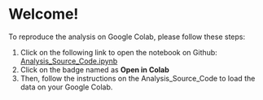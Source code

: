 # Welcome!
To reproduce the analysis on Google Colab, please follow these steps:
1. Click on the following link to open the notebook on Github: [Analysis_Source_Code.ipynb](/Analysis_Source_Code.ipynb)
2. Click on the badge named as **Open in Colab**
3. Then, follow the instructions on the Analysis_Source_Code to load the data on your Google Colab.


